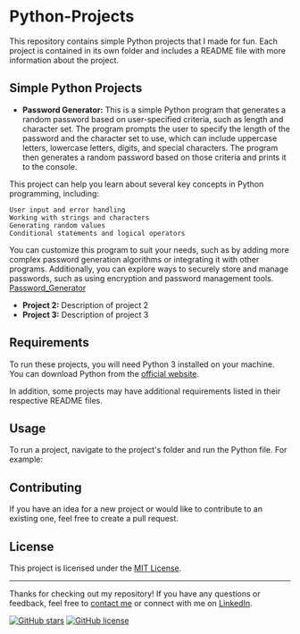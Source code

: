 # Python-Projects

This repository contains simple Python projects that I made for fun. Each project is contained in its own folder and includes a README file with more information about the project.

## Simple Python Projects

- **Password Generator:** This is a simple Python program that generates a random password based on user-specified criteria, such as length and character set. The program prompts the user to specify the length of the password and the character set to use, which can include uppercase letters, lowercase letters, digits, and special characters. The program then generates a random password based on those criteria and prints it to the console.

This project can help you learn about several key concepts in Python programming, including:

    User input and error handling
    Working with strings and characters
    Generating random values
    Conditional statements and logical operators

You can customize this program to suit your needs, such as by adding more complex password generation algorithms or integrating it with other programs. Additionally, you can explore ways to securely store and manage passwords, such as using encryption and password management tools.
[Password_Generator](https://github.com/fa-iizii/Python-Projects/tree/main/Password_Generator)

- **Project 2:** Description of project 2
- **Project 3:** Description of project 3

## Requirements

To run these projects, you will need Python 3 installed on your machine. You can download Python from the [official website](https://www.python.org/downloads/).

In addition, some projects may have additional requirements listed in their respective README files.

## Usage

To run a project, navigate to the project's folder and run the Python file. For example:


## Contributing

If you have an idea for a new project or would like to contribute to an existing one, feel free to create a pull request.

## License

This project is licensed under the [MIT License](https://github.com/<username>/<repository>/blob/main/LICENSE).

---

Thanks for checking out my repository! If you have any questions or feedback, feel free to [contact me](mailto:youremail@example.com) or connect with me on [LinkedIn](https://www.linkedin.com/in/faiz-muhammed/).

[![GitHub stars](https://img.shields.io/github/stars/fa-iizii/fa-iizii.svg)](https://github.com/fa-iizii/fa-iizii/stargazers)
[![GitHub license](https://img.shields.io/github/license/fa-iizii/<repository>.svg)](https://github.com/fa-iizii/<repository>/blob/main/LICENSE)
